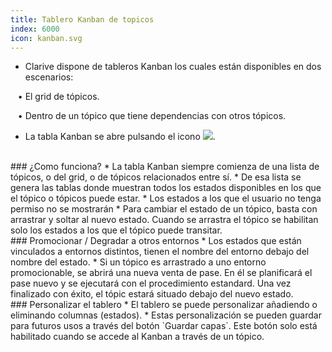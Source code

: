 ```yaml
---
title: Tablero Kanban de topicos
index: 6000
icon: kanban.svg
---
```

* Clarive dispone de tableros Kanban los cuales están disponibles en dos escenarios: <br />

&nbsp; &nbsp;• El grid de tópicos. <br />

&nbsp; &nbsp;• Dentro de un tópico que tiene dependencias con otros tópicos.

* La tabla Kanban se abre pulsando el icono <img src="/static/images/icons/kanban.svg" />.


<br />
### ¿Como funciona?
* La tabla Kanban siempre comienza de una lista de tópicos, o del grid, o de tópicos relacionados entre sí.
* De esa lista se genera las tablas donde muestran todos los estados disponibles en los que el tópico o tópicos puede estar.
* Los estados a los que el usuario no tenga permiso no se mostrarán
* Para cambiar el estado de un tópico, basta con arrastrar y soltar al nuevo estado. Cuando se arrastra el tópico se habilitan solo los estados a los que el tópico puede transitar.


<br />
### Promocionar / Degradar a otros entornos
* Los estados que están vinculados a entornos distintos, tienen el nombre del entorno debajo del nombre del estado.
* Si un tópico es arrastrado a uno entorno promocionable, se abrirá una nueva venta de pase. En él se planificará el pase nuevo y se ejecutará con el procedimiento estandard. Una vez finalizado con éxito, el tópic estará situado debajo del nuevo estado.

<br />
### Personalizar el tablero
* El tablero se puede personalizar añadiendo o eliminando columnas (estados).
* Estas personalización se pueden guardar para futuros usos a través del botón `Guardar capas`. Este botón solo está habilitado cuando se accede al Kanban a través de un tópico.
